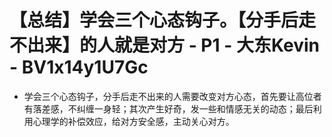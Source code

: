 # 【总结】学会三个心态钩子。【分手后走不出来】的人就是对方 - P1 - 大东Kevin - BV1x14y1U7Gc

-   学会三个心态钩子，分手后走不出来的人需要改变对方心态，首先要让高位者有落差感，不纠缠一身轻；其次产生好奇，发一些和情感无关的动态；最后利用心理学的补偿效应，给对方安全感，主动关心对方。